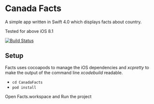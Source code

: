 # Canada Facts
A simple app written in Swift 4.0 which displays facts about country.

Tested for above iOS 8.1

[![Build Status](https://travis-ci.org/HanumanKachwa/Facts.svg?branch=master)](https://travis-ci.org/HanumanKachwa/Facts)

## Setup

Facts uses cocoapods to manage the iOS dependencies and *xcpretty* to make the output of the command line *xcodebuild* readable.

* `cd CanadaFacts`
* `pod install`

Open Facts.workspace and Run the project

